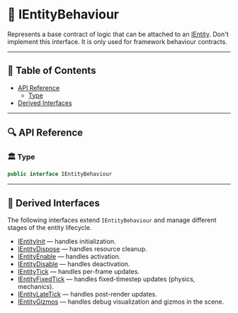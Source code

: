 # 🧩️ IEntityBehaviour

Represents a base contract of logic that can be attached to an [IEntity](../Entities/IEntity.md). Don't implement this
interface. It is only used for framework behaviour contracts.

---

## 📑 Table of Contents

- [API Reference](#-api-reference)
  - [Type](#-type)
- [Derived Interfaces](#-derived-interfaces)

---

## 🔍 API Reference

### 🏛️ Type <div id="-type"></div>

```csharp
public interface IEntityBehaviour
``` 

---

## 🧬 Derived Interfaces

The following interfaces extend `IEntityBehaviour` and manage different stages of the entity lifecycle.

- [IEntityInit](IEntityInit.md) — handles initialization.
- [IEntityDispose](IEntityDispose.md) — handles resource cleanup.
- [IEntityEnable](IEntityEnable.md) — handles activation.
- [IEntityDisable](IEntityDisable.md) — handles deactivation.
- [IEntityTick](IEntityTick.md) — handles per-frame updates.
- [IEntityFixedTick](IEntityFixedTick.md) — handles fixed-timestep updates (physics, mechanics).
- [IEntityLateTick](IEntityLateTick.md) — handles post-render updates.
- [IEntityGizmos](IEntityGizmos.md) — handles debug visualization and gizmos in the scene.